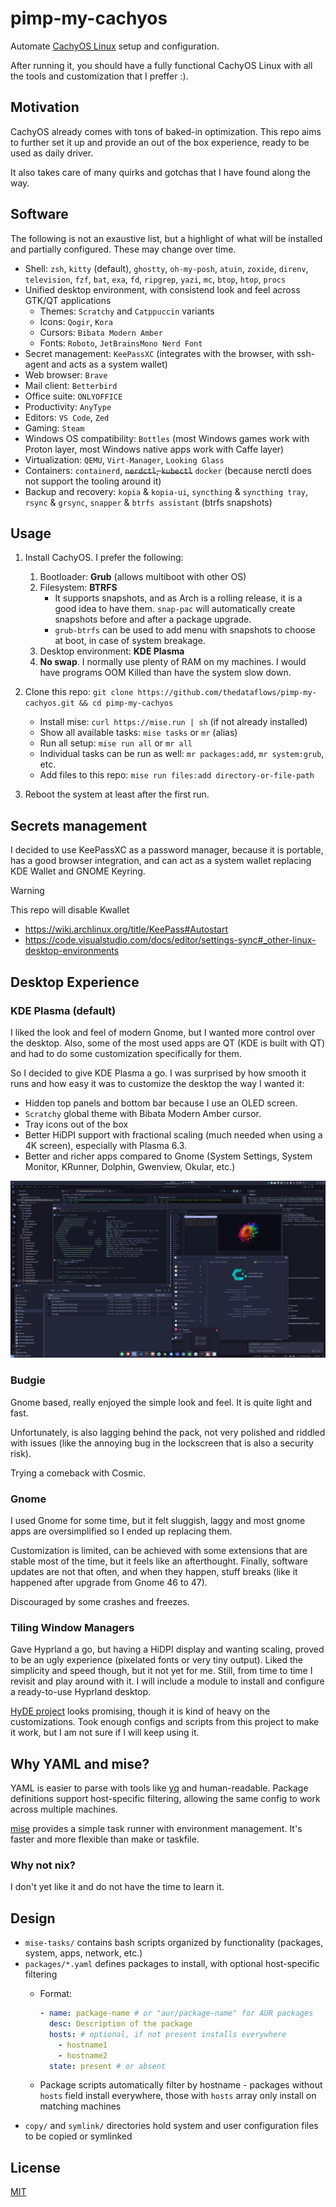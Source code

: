 # pimp-my-cachyos

Automate [CachyOS Linux](https://cachyos.org/) setup and configuration.

After running it, you should have a fully functional CachyOS Linux with all the tools and customization that I preffer :).

## Motivation

CachyOS already comes with tons of baked-in optimization. This repo aims to further set it up and provide an out of the box experience, ready to be used as daily driver.

It also takes care of many quirks and gotchas that I have found along the way.

## Software

The following is not an exaustive list, but a highlight of what will be installed and partially configured. These may change over time.

- Shell: `zsh`, `kitty` (default), `ghostty`, `oh-my-posh`, `atuin`, `zoxide`, `direnv`, `television`, `fzf`, `bat`, `exa`, `fd`, `ripgrep`, `yazi`, `mc`, `btop`, `htop`, `procs`
- Unified desktop environment, with consistend look and feel across GTK/QT applications
  - Themes: `Scratchy` and `Catppuccin` variants
  - Icons: `Qogir`, `Kora`
  - Cursors: `Bibata Modern Amber`
  - Fonts: `Roboto`, `JetBrainsMono Nerd Font`
- Secret management: `KeePassXC` (integrates with the browser, with ssh-agent and acts as a system wallet)
- Web browser: `Brave`
- Mail client: `Betterbird`
- Office suite: `ONLYOFFICE`
- Productivity: `AnyType`
- Editors: `VS Code`, `Zed`
- Gaming: `Steam`
- Windows OS compatibility: `Bottles` (most Windows games work with Proton layer, most Windows native apps work with Caffe layer)
- Virtualization: `QEMU`, `Virt-Manager`, `Looking Glass`
- Containers: `containerd`, ~~`nerdctl`, `kubectl`~~ `docker` (because nerctl does not support the tooling around it)
- Backup and recovery: `kopia` & `kopia-ui`, `syncthing` & `syncthing tray`, `rsync` & `grsync`, `snapper` & `btrfs assistant` (btrfs snapshots)

## Usage

1. Install CachyOS. I prefer the following:
   1. Bootloader: **Grub** (allows multiboot with other OS)
   2. Filesystem: **BTRFS**
      - It supports snapshots, and as Arch is a rolling release, it is a good idea to have them. `snap-pac` will automatically create snapshots before and after a package upgrade.
      - `grub-btrfs` can be used to add menu with snapshots to choose at boot, in case of system breakage.
   3. Desktop environment: **KDE Plasma**
   4. **No swap**. I normally use plenty of RAM on my machines. I would have programs OOM Killed than have the system slow down.

2. Clone this repo: `git clone https://github.com/thedataflows/pimp-my-cachyos.git && cd pimp-my-cachyos`

   - Install mise: `curl https://mise.run | sh` (if not already installed)
   - Show all available tasks: `mise tasks` or `mr` (alias)
   - Run all setup: `mise run all` or `mr all`
   - Individual tasks can be run as well: `mr packages:add`, `mr system:grub`, etc.
   - Add files to this repo: `mise run files:add directory-or-file-path`

3. Reboot the system at least after the first run.

## Secrets management

I decided to use KeePassXC as a password manager, because it is portable, has a good browser integration, and can act as a system wallet replacing KDE Wallet and GNOME Keyring.

> [!WARNING]
> This repo will disable Kwallet

- <https://wiki.archlinux.org/title/KeePass#Autostart>
- <https://code.visualstudio.com/docs/editor/settings-sync#_other-linux-desktop-environments>

## Desktop Experience

### KDE Plasma (default)

I liked the look and feel of modern Gnome, but I wanted more control over the desktop. Also, some of the most used apps are QT (KDE is built with QT) and had to do some customization specifically for them.

So I decided to give KDE Plasma a go. I was surprised by how smooth it runs and how easy it was to customize the desktop the way I wanted it:

- Hidden top panels and bottom bar because I use an OLED screen.
- `Scratchy` global theme with Bibata Modern Amber cursor.
- Tray icons out of the box
- Better HiDPI support with fractional scaling (much needed when using a 4K screen), especially with Plasma 6.3.
- Better and richer apps compared to Gnome (System Settings, System Monitor, KRunner, Dolphin, Gwenview, Okular, etc.)

![KDE Plasma](screenshot.png)

### Budgie

Gnome based, really enjoyed the simple look and feel. It is quite light and fast.

Unfortunately, is also lagging behind the pack, not very polished and riddled with issues (like the annoying bug in the lockscreen that is also a security risk).

Trying a comeback with Cosmic.

### Gnome

I used Gnome for some time, but it felt sluggish, laggy and most gnome apps are oversimplified so I ended up replacing them.

Customization is limited, can be achieved with some extensions that are stable most of the time, but it feels like an afterthought. Finally, software updates are not that often, and when they happen, stuff breaks (like it happened after upgrade from Gnome 46 to 47).

Discouraged by some crashes and freezes.

### Tiling Window Managers

Gave Hyprland a go, but having a HiDPI display and wanting scaling, proved to be an ugly experience (pixelated fonts or very tiny output). Liked the simplicity and speed though, but it not yet for me. Still, from time to time I revisit and play around with it. I will include a module to install and configure a ready-to-use Hyprland desktop.

[HyDE project](https://github.com/HyDE-Project/HyDE) looks promising, though it is kind of heavy on the customizations. Took enough configs and scripts from this project to make it work, but I am not sure if I will keep using it.

## Why YAML and mise?

YAML is easier to parse with tools like [yq](https://mikefarah.gitbook.io/yq) and human-readable. Package definitions support host-specific filtering, allowing the same config to work across multiple machines.

[mise](https://mise.jdx.dev/) provides a simple task runner with environment management. It's faster and more flexible than make or taskfile.

### Why not nix?

I don't yet like it and do not have the time to learn it.

## Design

- `mise-tasks/` contains bash scripts organized by functionality (packages, system, apps, network, etc.)
- `packages/*.yaml` defines packages to install, with optional host-specific filtering
  - Format:

    ```yaml
    - name: package-name # or "aur/package-name" for AUR packages
      desc: Description of the package
      hosts: # optional, if not present installs everywhere
        - hostname1
        - hostname2
      state: present # or absent
    ```

  - Package scripts automatically filter by hostname - packages without `hosts` field install everywhere, those with `hosts` array only install on matching machines
- `copy/` and `symlink/` directories hold system and user configuration files to be copied or symlinked

## License

[MIT](LICENSE)
